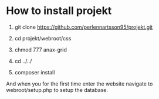 How to install projekt
======================

1. git clone https://github.com/perlennartsson95/projekt.git

2. cd projekt/webroot/css

3. chmod 777 anax-grid

4. cd ../../

5. composer install

And when you for the first time enter the website navigate to webroot/setup.php to setup the database.
